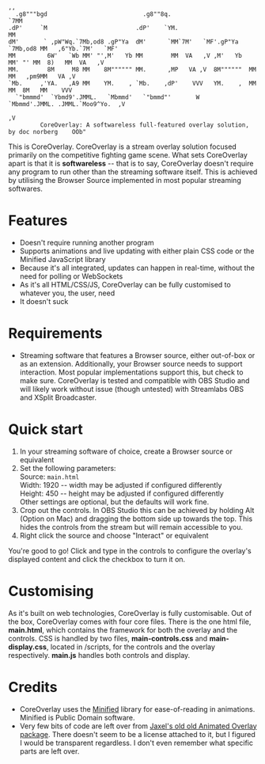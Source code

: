 ```
                                                                           ,,                    
  .g8"""bgd                           .g8""8q.                           `7MM                    
.dP'     `M                         .dP'    `YM.                           MM                    
dM'       ` ,pW"Wq.`7Mb,od8 .gP"Ya  dM'      `MM`7M'   `MF'.gP"Ya `7Mb,od8 MM   ,6"Yb.`7M'   `MF'
MM         6W'   `Wb MM' "',M'   Yb MM        MM  VA   ,V ,M'   Yb  MM' "' MM  8)   MM  VA   ,V
MM.        8M     M8 MM    8M"""""" MM.      ,MP   VA ,V  8M""""""  MM     MM   ,pm9MM   VA ,V
`Mb.     ,'YA.   ,A9 MM    YM.    , `Mb.    ,dP'    VVV   YM.    ,  MM     MM  8M   MM    VVV
  `"bmmmd'  `Ybmd9'.JMML.   `Mbmmd'   `"bmmd"'       W     `Mbmmd'.JMML. .JMML.`Moo9^Yo.  ,V
                                                                                          ,V
         CoreOverlay: A softwareless full-featured overlay solution, by doc norberg    OOb"
```

This is CoreOverlay. CoreOverlay is a stream overlay solution focused primarily on the competitive fighting game scene. What sets CoreOverlay apart is that it is **softwareless** -- that is to say, CoreOverlay doesn't require any program to run other than the streaming software itself. This is achieved by utilising the Browser Source implemented in most popular streaming softwares.

# Features

* Doesn't require running another program
* Supports animations and live updating with either plain CSS code or the Minified JavaScript library
* Because it's all integrated, updates can happen in real-time, without the need for polling or WebSockets
* As it's all HTML/CSS/JS, CoreOverlay can be fully customised to whatever you, the user, need
* It doesn't suck

# Requirements

* Streaming software that features a Browser source, either out-of-box or as an extension. Additionally, your Browser source needs to support interaction. Most popular implementations support this, but check to make sure. CoreOverlay is tested and compatible with OBS Studio and will likely work without issue (though untested) with Streamlabs OBS and XSplit Broadcaster.

# Quick start

1. In your streaming software of choice, create a Browser source or equivalent
2. Set the following parameters:    
    Source: `main.html`    
    Width: 1920 -- width may be adjusted if configured differently    
    Height: 450 -- height may be adjusted if configured differently    
    Other settings are optional, but the defaults will work fine.    
3. Crop out the controls. In OBS Studio this can be achieved by holding Alt (Option on Mac) and dragging the bottom side up towards the top. This hides the controls from the stream but will remain accessible to you.
4. Right click the source and choose "Interact" or equivalent

You're good to go! Click and type in the controls to configure the overlay's displayed content and click the checkbox to turn it on.

# Customising

As it's built on web technologies, CoreOverlay is fully customisable. Out of the box, CoreOverlay comes with four core files. There is the one html file, **main.html**, which contains the framework for both the overlay and the controls. CSS is handled by two files, **main-controls.css** and **main-display.css**, located in /scripts, for the controls and the overlay respectively. **main.js** handles both controls and display.

# Credits

* CoreOverlay uses the [Minified](https://github.com/timjansen/minified.js) library for ease-of-reading in animations. Minified is Public Domain software.
* Very few bits of code are left over from [Jaxel's old old Animated Overlay package](https://obsproject.com/forum/resources/animating-streams-with-scoreboard-assistant.373/). There doesn't seem to be a license attached to it, but I figured I would be transparent regardless. I don't even remember what specific parts are left over.

